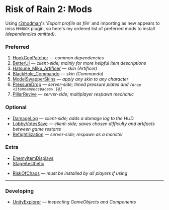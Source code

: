 # Risk of Rain 2: Mods

Using [r2modman](https://thunderstore.io/package/ebkr/r2modman/)'s *'Export profile as file'* and importing as new appears to miss `MMHOOK` plugin, so here's my ordered list of preferred mods to install *(dependencies omitted)*.

### Preferred
1. [HookGenPatcher](https://thunderstore.io/package/RiskofThunder/HookGenPatcher/) *— common dependencies*
2. [BetterUI](https://thunderstore.io/package/XoXFaby/BetterUI/) *— client-side; mainly for more helpful item descriptions*
3. [Hatsune_Miku_Artificer](https://thunderstore.io/package/SussyBnuuy/Hatsune_Miku_Artificer/) *— skin (Artificer)*
4. [BlackHole_Commando](https://thunderstore.io/package/FantomAs/BlackHole_Commando/) *— skin (Commando)*
5. [ModelSwapperSkins](https://thunderstore.io/package/Goorakh/ModelSwapperSkins/) *— apply any skin to any character*
6. [PressureDrop](https://thunderstore.io/package/itsschwer/PressureDrop/) *— server-side; timed pressure plates and `/drop <itemnamenospaces> [@]`*
7. [PillarRevive](https://thunderstore.io/package/Thrayonlosa/PillarRevive/) *— server-side; multiplayer respawn mechanic*

### Optional
- [DamageLog](https://thunderstore.io/package/itsschwer/DamageLog/) *— client-side; adds a damage log to the HUD*
- [LobbyVotesSave](https://thunderstore.io/package/KingEnderBrine/LobbyVotesSave/) *— client-side; saves chosen difficulty and artifacts between game restarts*
- [Refightilization](https://thunderstore.io/package/Wonda/Refightilization/) *— server-side; respawn as a monster*

### Extra
- [EnemyItemDisplays](https://thunderstore.io/package/TheTimesweeper/EnemyItemDisplays/)
- [StageAesthetic](https://thunderstore.io/package/HIFU/StageAesthetic/)
<!--  -->
- [RiskOfChaos](https://thunderstore.io/package/Goorakh/RiskOfChaos/) *— must be installed by all players if using*

----

### Developing
- [UnityExplorer](https://thunderstore.io/package/sinai-dev/UnityExplorer/) *— inspecting GameObjects and Components*
